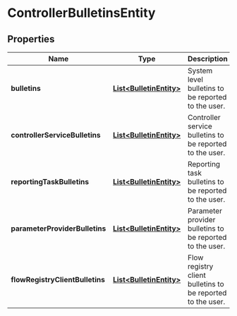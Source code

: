 
# ControllerBulletinsEntity

## Properties
Name | Type | Description | Notes
------------ | ------------- | ------------- | -------------
**bulletins** | [**List&lt;BulletinEntity&gt;**](BulletinEntity.md) | System level bulletins to be reported to the user. |  [optional]
**controllerServiceBulletins** | [**List&lt;BulletinEntity&gt;**](BulletinEntity.md) | Controller service bulletins to be reported to the user. |  [optional]
**reportingTaskBulletins** | [**List&lt;BulletinEntity&gt;**](BulletinEntity.md) | Reporting task bulletins to be reported to the user. |  [optional]
**parameterProviderBulletins** | [**List&lt;BulletinEntity&gt;**](BulletinEntity.md) | Parameter provider bulletins to be reported to the user. |  [optional]
**flowRegistryClientBulletins** | [**List&lt;BulletinEntity&gt;**](BulletinEntity.md) | Flow registry client bulletins to be reported to the user. |  [optional]



